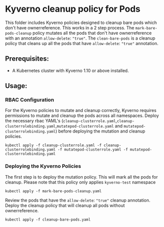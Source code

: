 # Kyverno cleanup policy for Pods 
This folder includes Kyverno policies designed to cleanup bare pods which don't have ownerreference. This works in a 2 step process. The `mark-bare-pods-cleanup` policy mutates all the pods that don't have ownerreference with an annotation `allow-delete`: `"true"`. The `clean-bare-pods` is a cleanup policy that cleans up all the pods that have `allow-delete`: `"true"` annotation. 

## Prerequisites:
- A Kubernetes cluster with Kyverno 1.10 or above installed. 

## Usage:

### RBAC Configuration
For the Kyverno policies to mutate and cleanup correctly, Kyverno requires permissions to mutate and cleanup the pods across all namespaces. Deploy the necessary rbac YAML's (`cleanup-clusterrole.yaml`,`cleanup-clusterrolebinding.yaml`,`mutatepod-clusterrole.yaml` and `mutatepod-clusterrolebinding.yaml`) before deploying the mutation and cleanup policies.

```
kubectl apply -f cleanup-clusterrole.yaml -f cleanup-clusterrolebinding.yaml -f mutatepod-clusterrole.yaml -f mutatepod-clusterrolebinding.yaml
```

### Deploying the Kyverno Policies
The first step is to deploy the mutation policy. This will mark all the pods for cleanup. Please note that this policy only applies `kyverno-test` namespace

```
kubectl apply -f mark-bare-pods-cleanup.yaml
```
Review the pods that have the `allow-delete`: `"true"` cleanup annotation. Deploy the cleanup policy that will cleanup all pods without ownerreference. 

```
kubectl apply -f cleanup-bare-pods.yaml
```

